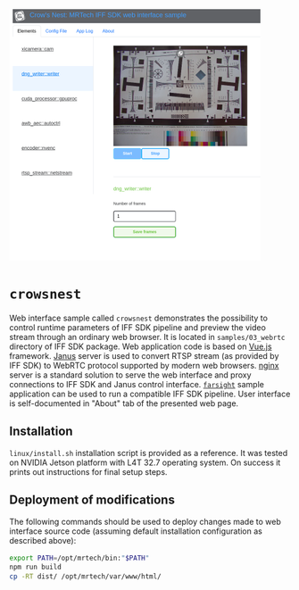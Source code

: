 <img src="screenshot.png" alt="screenshot" height="450"/>

# `crowsnest`

Web interface sample called `crowsnest` demonstrates the possibility to control runtime parameters of IFF SDK pipeline and preview the video stream through an ordinary web browser.
It is located in `samples/03_webrtc` directory of IFF SDK package.
Web application code is based on [Vue.js](https://vuejs.org/) framework.
[Janus](https://janus-legacy.conf.meetecho.com/) server is used to convert RTSP stream (as provided by IFF SDK) to WebRTC protocol supported by modern web browsers.
[nginx](https://nginx.org/) server is a standard solution to serve the web interface and proxy connections to IFF SDK and Janus control interface.
[`farsight`](https://github.com/mr-technologies/farsight) sample application can be used to run a compatible IFF SDK pipeline.
User interface is self-documented in "About" tab of the presented web page.

## Installation

`linux/install.sh` installation script is provided as a reference.
It was tested on NVIDIA Jetson platform with L4T 32.7 operating system.
On success it prints out instructions for final setup steps.

## Deployment of modifications

The following commands should be used to deploy changes made to web interface source code (assuming default installation configuration as described above):

```sh
export PATH=/opt/mrtech/bin:"$PATH"
npm run build
cp -RT dist/ /opt/mrtech/var/www/html/
```
